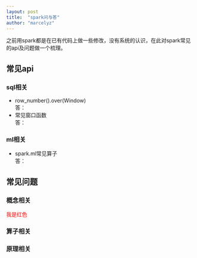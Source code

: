 ```yaml
---
layout: post
title:  "spark问与答"
author: "marcelyz"
---
```


之前用spark都是在已有代码上做一些修改，没有系统的认识，在此对spark常见的api及问题做一个梳理。

## 常见api

### sql相关
- row_number().over(Window)<br/>
答：
- 常见窗口函数<br/>
答：
### ml相关
- spark.ml常见算子<br/>
答：

## 常见问题
### 概念相关
<font color=red>我是红色</font>
### 算子相关

### 原理相关

